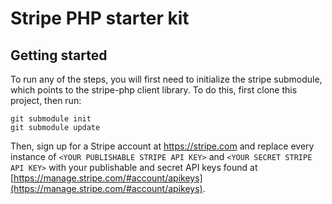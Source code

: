 # Stripe PHP starter kit

## Getting started

To run any of the steps, you will first need to initialize the stripe submodule, which points to the stripe-php client library.  To do this, first clone this project, then run:

    git submodule init
    git submodule update

Then, sign up for a Stripe account at https://stripe.com and replace every instance of `<YOUR PUBLISHABLE STRIPE API KEY>` and `<YOUR SECRET STRIPE API KEY>` with your publishable and secret API keys found at [https://manage.stripe.com/#account/apikeys](https://manage.stripe.com/#account/apikeys).